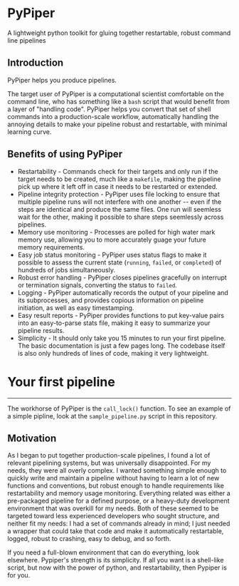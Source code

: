 # PyPiper
A lightweight python toolkit for gluing together restartable, robust command line pipelines

Introduction
---------------
PyPiper helps you produce pipelines.

The target user of PyPiper is a computational scientist comfortable on the command line, who has something like a `bash` script that would benefit from a layer of "handling code". PyPiper helps you convert that set of shell commands into a production-scale workflow, automatically handling the annoying details to make your pipeline robust and restartable, with minimal learning curve.

Benefits of using PyPiper
-------------------------
* Restartability - Commands check for their targets and only run if the target needs to be created, much like a `makefile`, making the pipeline pick up where it left off in case it needs to be restarted or extended.
* Pipeline integrity protection - PyPiper uses file locking to ensure that multiple pipeline runs will not interfere with one another -- even if the steps are identical and produce the same files. One run will seemless wait for the other, making it possible to share steps seemlessly across pipelines.
* Memory use monitoring - Processes are polled for high water mark memory use, allowing you to more accurately guage your future memory requirements.
* Easy job status monitoring - PyPiper uses status flags to make it possible to assess the current state (`running`, `failed`, or `completed`) of hundreds of jobs simultaneously.
* Robust error handling - PyPiper closes pipelines gracefully on interrupt or termination signals, converting the status to `failed`.
* Logging - PyPiper automatically records the output of your pipeline and its subprocesses, and provides copious information on pipeline initiation, as well as easy timestamping.
* Easy result reports - PyPiper provides functions to put key-value pairs into an easy-to-parse stats file, making it easy to summarize your pipeline results.
* Simplicity - It should only take you 15 minutes to run your first pipeline. The basic documentation is just a few pages long. The codebase itself is also only hundreds of lines of code, making it very lightweight.


# Your first pipeline
---------------------

The workhorse of PyPiper is the `call_lock()` function. To see an example of a simple pipline, look at the `sample_pipeline.py` script in this repository.


Motivation
----------
As I began to put together production-scale pipelines, I found a lot of relevant pipelining systems, but was universally disappointed. For my needs, they were all overly complex. I wanted something simple enough to quickly write and maintain a pipeline without having to learn a lot of new functions and conventions, but robust enough to handle requirements like restartability and memory usage monitoring. Everything related was either a pre-packaged pipeline for a defined purpose, or a heavy-duty development environment that was overkill for my needs. Both of these seemed to be targeted toward less experienced developers who sought structure, and neither fit my needs: I had a set of commands already in mind; I just needed a wrapper that could take that code and make it automatically restartable, logged, robust to crashing, easy to debug, and so forth.

If you need a full-blown environment that can do everything, look elsewhere. Pypiper's strength is its simplicity. If all you want is a shell-like script, but now with the power of python, and restartability, then Pypiper is for you.


